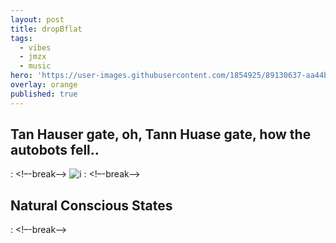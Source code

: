 ```yaml
---
layout: post
title: dropBflat
tags:
  - vibes
  - jmzx
  - music
hero: 'https://user-images.githubusercontent.com/1854925/89130637-aa44bf00-d530-11ea-8082-bb6c0116a57e.png'
overlay: orange
published: true
---
```

## Tan Hauser gate, oh, Tann Huase gate, how the autobots fell..
: <!–-break-–>
![i](https://xjmzx.github.io/uploads/0016634408_10.jpg)
: <!–-break-–>
## Natural Conscious States
: <!–-break-–>
